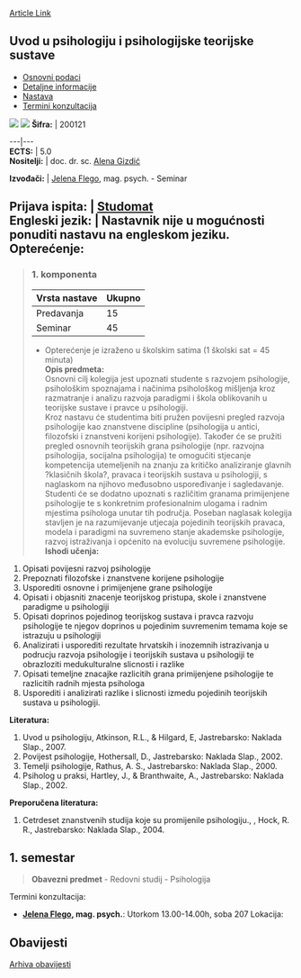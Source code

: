 [Article Link](https://www.fhs.hr/predmet/uuppts_a)

## Uvod u psihologiju i psihologijske teorijske sustave
  * [Osnovni podaci](https://www.fhs.hr/predmet/uuppts_a#v1id-904886_328974_1_0 "Osnovni podaci")
  * [Detaljne informacije](https://www.fhs.hr/predmet/uuppts_a#v1id-904886_328974_1_1 "Detaljne informacije")
  * [Nastava](https://www.fhs.hr/predmet/uuppts_a#v1id-904886_328974_1_2 "Nastava")
  * [Termini konzultacija](https://www.fhs.hr/predmet/uuppts_a#v1id-904886_328974_1_3 "Termini konzultacija")


[![](https://www.fhs.hr/img/flags/gif/hr.gif)](https://www.fhs.hr/predmet/uuppts_a) [![](https://www.fhs.hr/img/flags/gif/gb.gif)](https://www.fhs.hr/en/course/itpatsip_a)
**Šifra:** |  200121  
  
---|---  
**ECTS:** |  5.0   
**Nositelji:** |  doc. dr. sc. [Alena Gizdić](https://www.fhs.hr/djelatnik/alena.gizdic)   
  
**Izvođači:** |  [Jelena Flego](https://www.fhs.hr/djelatnik/jelena.flego), mag. psych. - Seminar  
  
**Prijava ispita:** |  [Studomat](http://www.isvu.hr/studomat)  
**Engleski jezik:** |  Nastavnik nije u mogućnosti ponuditi nastavu na engleskom jeziku.   
**Opterećenje:**  
---  
> ### 1. komponenta
> | Vrsta nastave | Ukupno  
> ---|---  
> Predavanja | 15  
> Seminar | 45  
> * Opterećenje je izraženo u školskim satima (1 školski sat = 45 minuta)   
**Opis predmeta:**  
> Osnovni cilj kolegija jest upoznati studente s razvojem psihologije, psihološkim spoznajama i načinima psihološkog mišljenja kroz razmatranje i analizu razvoja paradigmi i škola oblikovanih u teorijske sustave i pravce u psihologiji.  
>  Kroz nastavu će studentima biti pružen povijesni pregled razvoja psihologije kao znanstvene discipline (psihologija u antici, filozofski i znanstveni korijeni psihologije). Također će se pružiti pregled osnovnih teorijskih grana psihologije (npr. razvojna psihologija, socijalna psihologija) te omogućiti stjecanje kompetencija utemeljenih na znanju za kritičko analiziranje glavnih ?klasičnih škola?, pravaca i teorijskih sustava u psihologiji, s naglaskom na njihovo međusobno uspoređivanje i sagledavanje. Studenti će se dodatno upoznati s različitim granama primijenjene psihologije te s konkretnim profesionalnim ulogama i radnim mjestima psihologa unutar tih područja. Poseban naglasak kolegija stavljen je na razumijevanje utjecaja pojedinih teorijskih pravaca, modela i paradigmi na suvremeno stanje akademske psihologije, razvoj istraživanja i općenito na evoluciju suvremene psihologije.  
**Ishodi učenja:**  
  1. Opisati povijesni razvoj psihologije
  2. Prepoznati filozofske i znanstvene korijene psihologije
  3. Usporediti osnovne i primijenjene grane psihologije
  4. Opisati i objasniti znacenje teorijskog pristupa, skole i znanstvene paradigme u psihologiji
  5. Opisati doprinos pojedinog teorijskog sustava i pravca razvoju psihologije te njegov doprinos u pojedinim suvremenim temama koje se istrazuju u psihologiji
  6. Analizirati i usporediti rezultate hrvatskih i inozemnih istrazivanja u podrucju razvoja psihologije i teorijskih sustava u psihologiji te obrazloziti medukulturalne slicnosti i razlike
  7. Opisati temeljne znacajke razlicitih grana primijenjene psihologije te razlicitih radnih mjesta psihologa
  8. Usporediti i analizirati razlike i slicnosti izmedu pojedinih teorijskih sustava u psihologiji.

  
**Literatura:**  
  1. Uvod u psihologiju, Atkinson, R.L., & Hilgard, E, Jastrebarsko: Naklada Slap., 2007. 
  2. Povijest psihologije, Hothersall, D., Jastrebarsko: Naklada Slap., 2002. 
  3. Temelji psihologije, Rathus, A. S., Jastrebarsko: Naklada Slap., 2000. 
  4. Psiholog u praksi, Hartley, J., & Branthwaite, A., Jastrebarsko: Naklada Slap., 2002. 

  
**Preporučena literatura:**  
  1. Cetrdeset znanstvenih studija koje su promijenile psihologiju., , Hock, R. R., Jastrebarsko: Naklada Slap., 2004.

  
**1. semestar**  
---  
> **Obavezni predmet** - Redovni studij - Psihologija  
>   
Termini konzultacija: 
  * **[Jelena Flego](https://www.fhs.hr/djelatnik/jelena.flego), mag. psych.**: 
Utorkom 13.00-14.00h, soba 207
Lokacija: 


## Obavijesti
[Arhiva obavijesti](https://www.fhs.hr/predmet/uuppts_a?@=2180q#news_115629 "Arhiva obavijesti")
